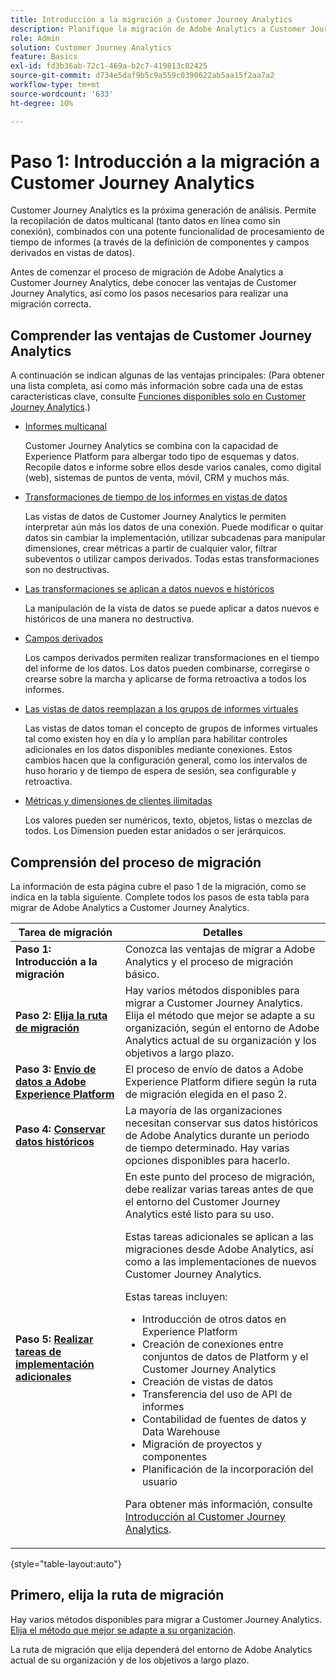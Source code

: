 ```yaml
---
title: Introducción a la migración a Customer Journey Analytics
description: Planifique la migración de Adobe Analytics a Customer Journey Analytics
role: Admin
solution: Customer Journey Analytics
feature: Basics
exl-id: fd3b36ab-72c1-469a-b2c7-419813c82425
source-git-commit: d734e5daf9b5c9a559c0390622ab5aa15f2aa7a2
workflow-type: tm+mt
source-wordcount: '633'
ht-degree: 10%

---
```


# Paso 1: Introducción a la migración a Customer Journey Analytics

Customer Journey Analytics es la próxima generación de análisis. Permite la recopilación de datos multicanal (tanto datos en línea como sin conexión), combinados con una potente funcionalidad de procesamiento de tiempo de informes (a través de la definición de componentes y campos derivados en vistas de datos).

Antes de comenzar el proceso de migración de Adobe Analytics a Customer Journey Analytics, debe conocer las ventajas de Customer Journey Analytics, así como los pasos necesarios para realizar una migración correcta.

## Comprender las ventajas de Customer Journey Analytics

A continuación se indican algunas de las ventajas principales: (Para obtener una lista completa, así como más información sobre cada una de estas características clave, consulte [Funciones disponibles solo en Customer Journey Analytics](/help/getting-started/aa-vs-cja/cja-aa.md#adobe-customer-journey-analytics-features-not-available-in-adobe-analytics).)

* [Informes multicanal](/help/getting-started/aa-to-cja-user.md#changes-to-data-architecture)

  Customer Journey Analytics se combina con la capacidad de Experience Platform para albergar todo tipo de esquemas y datos. Recopile datos e informe sobre ellos desde varios canales, como digital (web), sistemas de puntos de venta, móvil, CRM y muchos más.

* [Transformaciones de tiempo de los informes en vistas de datos](/help/getting-started/aa-vs-cja/vrs-dataview-sandbox-adc.md#customer-journey-analytics-data-views)

  Las vistas de datos de Customer Journey Analytics le permiten interpretar aún más los datos de una conexión. Puede modificar o quitar datos sin cambiar la implementación, utilizar subcadenas para manipular dimensiones, crear métricas a partir de cualquier valor, filtrar subeventos o utilizar campos derivados. Todas estas transformaciones son no destructivas.

* [Las transformaciones se aplican a datos nuevos e históricos](/help/getting-started/aa-vs-cja/vrs-dataview-sandbox-adc.md)

  La manipulación de la vista de datos se puede aplicar a datos nuevos e históricos de una manera no destructiva.

* [Campos derivados](/help/data-views/derived-fields/derived-fields.md)

  Los campos derivados permiten realizar transformaciones en el tiempo del informe de los datos. Los datos pueden combinarse, corregirse o crearse sobre la marcha y aplicarse de forma retroactiva a todos los informes.

* [Las vistas de datos reemplazan a los grupos de informes virtuales](/help/getting-started/aa-to-cja-user.md#changes-to-the-concept-of-virtual-report-suites)

  Las vistas de datos toman el concepto de grupos de informes virtuales tal como existen hoy en día y lo amplían para habilitar controles adicionales en los datos disponibles mediante conexiones. Estos cambios hacen que la configuración general, como los intervalos de huso horario y de tiempo de espera de sesión, sea configurable y retroactiva.

* [Métricas y dimensiones de clientes ilimitadas](/help/getting-started/aa-to-cja-user.md#changes-to-the-concept-of-evars-and-props)

  Los valores pueden ser numéricos, texto, objetos, listas o mezclas de todos. Los Dimension pueden estar anidados o ser jerárquicos.

## Comprensión del proceso de migración

<!-- Include a graphic of the end-to-end process, as well as links to each step of the process -->
La información de esta página cubre el paso 1 de la migración, como se indica en la tabla siguiente. Complete todos los pasos de esta tabla para migrar de Adobe Analytics a Customer Journey Analytics.

| Tarea de migración | Detalles |
|---------|----------|
| <span class="preview">**Paso 1: Introducción a la migración**</span> | <span class="preview">Conozca las ventajas de migrar a Adobe Analytics y el proceso de migración básico.</span> |
| **Paso 2: [Elija la ruta de migración](/help/getting-started/cja-migration/cja-migration-path.md)** | Hay varios métodos disponibles para migrar a Customer Journey Analytics. Elija el método que mejor se adapte a su organización, según el entorno de Adobe Analytics actual de su organización y los objetivos a largo plazo. |
| **Paso 3: [Envío de datos a Adobe Experience Platform](/help/getting-started/cja-migration/cja-migration-send-to-platform.md)** | El proceso de envío de datos a Adobe Experience Platform difiere según la ruta de migración elegida en el paso 2. |
| **Paso 4: [Conservar datos históricos](/help/getting-started/cja-migration/cja-migration-historical-data.md)** | La mayoría de las organizaciones necesitan conservar sus datos históricos de Adobe Analytics durante un periodo de tiempo determinado. Hay varias opciones disponibles para hacerlo. |
| **Paso 5: [Realizar tareas de implementación adicionales](/help/getting-started/cja-getting-started.md)** | En este punto del proceso de migración, debe realizar varias tareas antes de que el entorno del Customer Journey Analytics esté listo para su uso.<p>Estas tareas adicionales se aplican a las migraciones desde Adobe Analytics, así como a las implementaciones de nuevos Customer Journey Analytics.</p><p>Estas tareas incluyen:</p><ul><li>Introducción de otros datos en Experience Platform</li><li>Creación de conexiones entre conjuntos de datos de Platform y el Customer Journey Analytics</li><li>Creación de vistas de datos</li><li>Transferencia del uso de API de informes</li><li>Contabilidad de fuentes de datos y Data Warehouse</li><li>Migración de proyectos y componentes</li><li>Planificación de la incorporación del usuario</li></ul> <p>Para obtener más información, consulte [Introducción al Customer Journey Analytics](/help/getting-started/cja-getting-started.md). |

{style="table-layout:auto"}

## Primero, elija la ruta de migración

Hay varios métodos disponibles para migrar a Customer Journey Analytics. [Elija el método que mejor se adapte a su organización](/help/getting-started/cja-migration/cja-migration-path.md).

La ruta de migración que elija dependerá del entorno de Adobe Analytics actual de su organización y de los objetivos a largo plazo.
